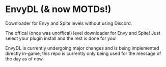 # EnvyDL (& now MOTDs!)
Downloader for Envy and Spite levels without using Discord.

The offical (once was unoffical) level downloader for Envy and Spite!
Just select your plugin install and the rest is done for you!

EnvyDL is currently undergoing major changes and is being implemented directly in-game, this repo is currently only being used for the message of the day as of now.
